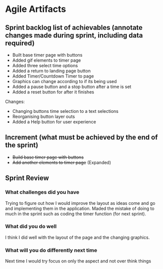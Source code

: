 # Agile Artifacts 

## Sprint backlog list of achievables (annotate changes made during sprint, including data required)
- Built base timer page with buttons
- Added gif elements to timer page 
- Added three select time options 
- Added a return to landing page button
- Added Timer/Countdown Timer to page 
- Graphics can change according to if its being used
- Added a pause button and a stop button after a time is set
- Added a reset button for after it finishes 


Changes: 
- Changing buttons time selection to a text selections 
- Reorganising button layer outs 
- Added a Help button for user experience

## Increment (what must be achieved by the end of the sprint)
- ~~Build base timer page with buttons~~
- ~~Add another elements to timer page~~ (Expanded)


## Sprint Review 
### What challenges did you have
Trying to figure out how I would improve the layout as ideas come and go and implementing them in the application. Maded the mistake of doing to much in the sprint such as coding the timer function (for next sprint).
### What did you do well
I think I did well with the layout of the page and the changing graphics. 

### What will you do differently next time
Next time I would try focus on only the aspect and not over think things